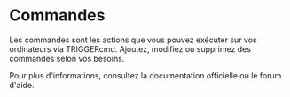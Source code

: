 # Commandes

Les commandes sont les actions que vous pouvez exécuter sur vos ordinateurs via TRIGGERcmd. Ajoutez, modifiez ou supprimez des commandes selon vos besoins.

Pour plus d'informations, consultez la documentation officielle ou le forum d'aide.
